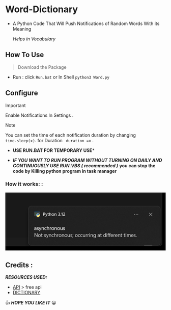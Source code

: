  # Word-Dictionary
- A Python Code That Will Push Notifications of Random Words With its Meaning


    _Helps in Vocabulary_

## How To Use
 
>  Download the Package

* Run :
click `Run.bat`
or In Shell
`python3 Word.py`
 
## Configure

>[!IMPORTANT]
>  Enable Notifications In Settings .

>[!NOTE]
> You can set the time of each notification duration by changing `time.sleep(x)`.
> for Duration ` duration =x` .




- **USE RUN.BAT FOR TEMPORARY USE***

- ***IF YOU WANT TO RUN PROGRAM WITHOUT TURNING ON DAILY AND CONTINUOUSLY USE RUN.VBS ( recommended )***
**__you can stop the code by Killing python program in task manager__**

### How it works: :

![Example](assets/example.png)


## Credits :
***RESOURCES USED:***

- [API](https://api.dictionaryapi.dev) > free api
- [DICTIONARY](https://svnweb.freebsd.org/csrg/share/dict/words?view=co&content-type=text/plain)




:+1:  ***HOPE YOU LIKE IT*** :grinning:
